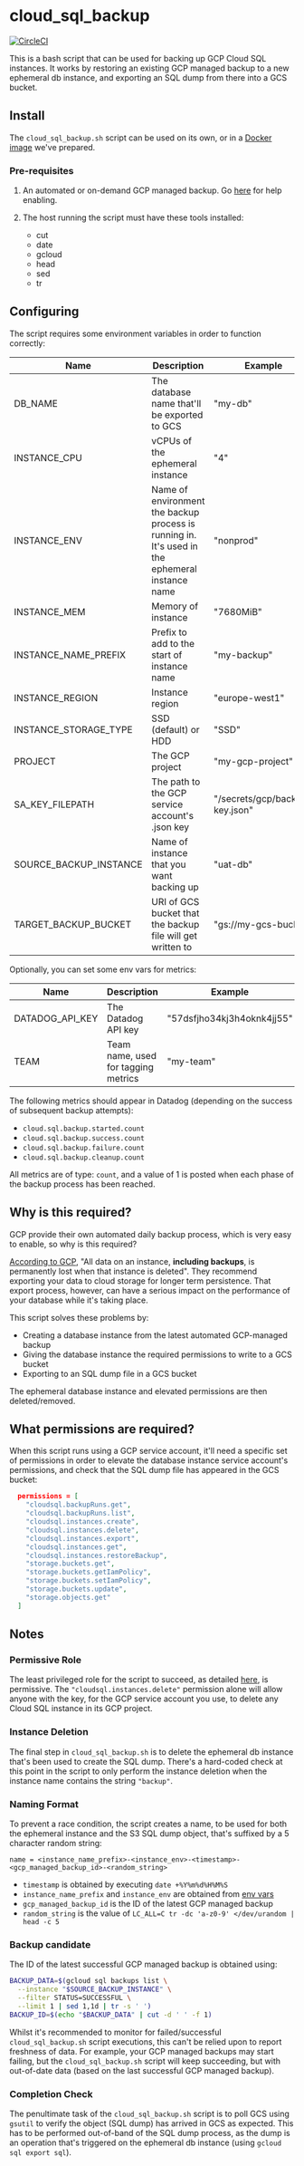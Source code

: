 # cloud_sql_backup
[![CircleCI](https://circleci.com/gh/ovotech/cloud_sql_backup/tree/master.svg?style=svg&circle-token=80b72848ac9c5222d1b58b480a261b83ad8cc1e3)](https://circleci.com/gh/ovotech/cloud_sql_backup/tree/master)

This is a bash script that can be used for backing up GCP Cloud SQL instances. It works by restoring an existing GCP managed backup to a new ephemeral db instance, and exporting an SQL dump from there into a GCS bucket.

## Install

The `cloud_sql_backup.sh` script can be used on its own, or in a [Docker image](https://hub.docker.com/r/ovotech/cloud_sql_backup) we've prepared.

### Pre-requisites

1. An automated or on-demand GCP managed backup. Go [here](https://cloud.google.com/sql/docs/mysql/backup-recovery/backing-up) for help enabling.
2. The host running the script must have these tools installed:

    - cut
    - date
    - gcloud
    - head
    - sed
    - tr

## Configuring

The script requires some environment variables in order to function correctly:

| Name        | Description   | Example |
| ------------- |-------------|-------------|
| DB_NAME       | The database name that'll be exported to GCS | "my-db" |
| INSTANCE_CPU  | vCPUs of the ephemeral instance | "4" |
| INSTANCE_ENV | Name of environment the backup process is running in. It's used in the ephemeral instance name | "nonprod" |
| INSTANCE_MEM | Memory of instance | "7680MiB" |
| INSTANCE_NAME_PREFIX | Prefix to add to the start of instance name | "my-backup" |
| INSTANCE_REGION | Instance region | "europe-west1" |
| INSTANCE_STORAGE_TYPE | SSD (default) or HDD | "SSD" |
| PROJECT | The GCP project | "my-gcp-project" |
| SA_KEY_FILEPATH | The path to the GCP service account's .json key | "/secrets/gcp/backup-key.json" |
| SOURCE_BACKUP_INSTANCE | Name of instance that you want backing up | "uat-db" |
| TARGET_BACKUP_BUCKET | URI of GCS bucket that the backup file will get written to | "gs://my-gcs-bucket" |

Optionally, you can set some env vars for metrics:

| Name        | Description   | Example |
| ------------- |-------------|-------------|
| DATADOG_API_KEY | The Datadog API key | "57dsfjho34kj3h4oknk4jj55"
| TEAM | Team name, used for tagging metrics | "my-team"

The following metrics should appear in Datadog (depending on the success of 
subsequent backup attempts):

- `cloud.sql.backup.started.count`
- `cloud.sql.backup.success.count`
- `cloud.sql.backup.failure.count`
- `cloud.sql.backup.cleanup.count`

All metrics are of type: `count`, and a value of 1 is posted when each phase of
the backup process has been reached.

## Why is this required?

GCP provide their own automated daily backup process, which is very easy to enable, so why is this required?

[According to GCP](https://cloud.google.com/sql/docs/mysql/backup-recovery/backing-up), "All data on an instance, **including backups**, is permanently lost when that instance is deleted". They recommend exporting your data to cloud storage for longer term persistence. That export process, however, can have a serious impact on the performance of your database while it's taking place.

This script solves these problems by:

* Creating a database instance from the latest automated GCP-managed backup
* Giving the database instance the required permissions to write to a GCS bucket
* Exporting to an SQL dump file in a GCS bucket

The ephemeral database instance and elevated permissions are then deleted/removed.

## What permissions are required?

When this script runs using a GCP service account, it'll need a specific set of permissions in order to elevate the database instance service account's permissions, and check that the SQL dump file has appeared in the GCS bucket:

```json
  permissions = [
    "cloudsql.backupRuns.get",
    "cloudsql.backupRuns.list",
    "cloudsql.instances.create",
    "cloudsql.instances.delete",
    "cloudsql.instances.export",
    "cloudsql.instances.get",
    "cloudsql.instances.restoreBackup",
    "storage.buckets.get",
    "storage.buckets.getIamPolicy",
    "storage.buckets.setIamPolicy",
    "storage.buckets.update",
    "storage.objects.get"
  ]
  ```

## Notes

### Permissive Role

The least privileged role for the script to succeed, as detailed [here](#what-permissions-are-required), is permissive. The `"cloudsql.instances.delete"` permission alone will allow anyone with the key, for the GCP service account you use, to delete any Cloud SQL instance in its GCP project.

### Instance Deletion

The final step in `cloud_sql_backup.sh` is to delete the ephemeral db instance that's been used to create the SQL dump. There's a hard-coded check at this point in the script to only perform the instance deletion when the instance name contains the string `"backup"`.

### Naming Format

To prevent a race condition, the script creates a name, to be used for both the ephemeral instance and the S3 SQL dump object, that's suffixed by a 5 character random string:

```
name = <instance_name_prefix>-<instance_env>-<timestamp>-<gcp_managed_backup_id>-<random_string>
```

- `timestamp` is obtained by executing `date +%Y%m%d%H%M%S`
- `instance_name_prefix` and `instance_env` are obtained from [env vars](#Configuring)
- `gcp_managed_backup_id` is the ID of the latest GCP managed backup
- `random_string` is the value of `LC_ALL=C tr -dc 'a-z0-9' </dev/urandom | head -c 5`

### Backup candidate

The ID of the latest successful GCP managed backup is obtained using:

```bash
BACKUP_DATA=$(gcloud sql backups list \
  --instance "$SOURCE_BACKUP_INSTANCE" \
  --filter STATUS=SUCCESSFUL \
  --limit 1 | sed 1,1d | tr -s ' ')
BACKUP_ID=$(echo "$BACKUP_DATA" | cut -d ' ' -f 1)
```

Whilst it's recommended to monitor for failed/successful `cloud_sql_backup.sh` script executions, this can't be relied upon to report freshness of data. For example, your GCP managed backups may start failing, but the `cloud_sql_backup.sh` script will keep succeeding, but with out-of-date data (based on the last successful GCP managed backup).

### Completion Check

The penultimate task of the `cloud_sql_backup.sh` script is to poll GCS using `gsutil` to verify the object (SQL dump) has arrived in GCS as expected. This has to be performed out-of-band of the SQL dump process, as the dump is an operation that's triggered on the ephemeral db instance (using `gcloud sql export sql`).
